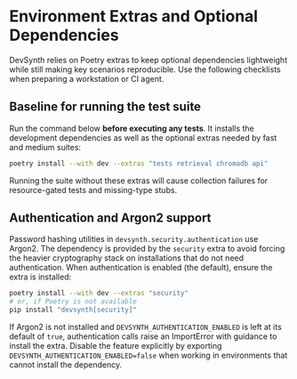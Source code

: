 # Environment Extras and Optional Dependencies

DevSynth relies on Poetry extras to keep optional dependencies lightweight while
still making key scenarios reproducible. Use the following checklists when
preparing a workstation or CI agent.

## Baseline for running the test suite

Run the command below **before executing any tests**. It installs the
development dependencies as well as the optional extras needed by fast and
medium suites:

```bash
poetry install --with dev --extras "tests retrieval chromadb api"
```

Running the suite without these extras will cause collection failures for
resource-gated tests and missing-type stubs.

## Authentication and Argon2 support

Password hashing utilities in `devsynth.security.authentication` use Argon2.
The dependency is provided by the `security` extra to avoid forcing the heavier
cryptography stack on installations that do not need authentication. When
authentication is enabled (the default), ensure the extra is installed:

```bash
poetry install --with dev --extras "security"
# or, if Poetry is not available
pip install "devsynth[security]"
```

If Argon2 is not installed and `DEVSYNTH_AUTHENTICATION_ENABLED` is left at its
default of `true`, authentication calls raise an ImportError with guidance to
install the extra. Disable the feature explicitly by exporting
`DEVSYNTH_AUTHENTICATION_ENABLED=false` when working in environments that cannot
install the dependency.
